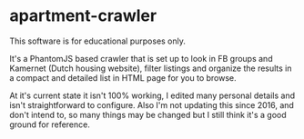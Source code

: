 # apartment-crawler

This software is for educational purposes only.

It's a PhantomJS based crawler that is set up to look in FB groups and Kamernet (Dutch housing website), filter listings and organize the results in a compact and detailed list in HTML page for you to browse.


At it's current state it isn't 100% working, I edited many personal details and isn't straightforward to configure. Also I'm not updating this since 2016, and don't intend to, so many things may be changed but I still think it's a good ground for reference.
